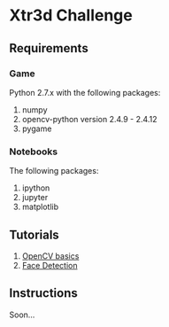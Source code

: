 # Xtr3d Challenge
## Requirements

### Game
Python 2.7.x with the following packages:

1. numpy
2. opencv-python version 2.4.9 - 2.4.12
3. pygame

### Notebooks
The following packages:

1. ipython
2. jupyter
3. matplotlib

## Tutorials
1. [OpenCV basics](https://github.com/chengoldberg-xtr3d/xtr3d-challenge/blob/master/notebooks/opencv_basics.ipynb)
2. [Face Detection](https://github.com/chengoldberg-xtr3d/xtr3d-challenge/blob/master/notebooks/face_detection.ipynb)

## Instructions
Soon...
